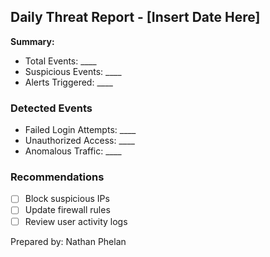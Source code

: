 ## Daily Threat Report - [Insert Date Here]

**Summary:**
- Total Events: ____
- Suspicious Events: ____
- Alerts Triggered: ____

### Detected Events
- Failed Login Attempts: ____
- Unauthorized Access: ____
- Anomalous Traffic: ____

### Recommendations
- [ ] Block suspicious IPs
- [ ] Update firewall rules
- [ ] Review user activity logs

Prepared by: Nathan Phelan
